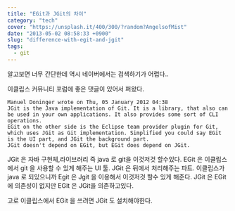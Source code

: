 ```yaml
---
title: "EGit과 JGit의 차이"
category: "tech"
cover: "https://unsplash.it/400/300/?random?AngelsofMist"
date: "2013-05-02 08:58:33 +0900"
slug: "difference-with-egit-and-jgit"
tags: 
  - git
---
```


알고보면 너무 간단한데 역시 네이버에서는 검색하기가 어렵다..

이클립스 커뮤니티 포럼에 좋은 댓글이 있어서 퍼왔다.

```
Manuel Doninger wrote on Thu, 05 January 2012 04:38
JGit is the Java implementation of Git. It is a library, that also can be used in your own applications. It also provides some sort of CLI operations.
EGit on the other side is the Eclipse team provider plugin for Git, which uses JGit as Git implementation. Simplified you could say EGit is the UI part, and JGit the background part.
JGit doesn't depend on EGit, but EGit does depend on JGit.
```


JGit 은 자바 구현체,라이브러리 즉 java 로 git을 이것저것 할수있다.
EGit 은 이클립스에서 git 을 사용할 수 있게 해주는 UI 툴. JGit 은 뒤에서 처리해주는 파트.
이클립스가 java 로 되있으니까 Egit 은 Jgit 을 이용해서 이것저것 할수 있게 해준다.
JGit 은 EGit 에 의존성이 없지만 EGit 은 JGit을 의존하고있다.

고로 이클립스에서 EGit 을 쓰려면 JGit 도 설치해야한다.
